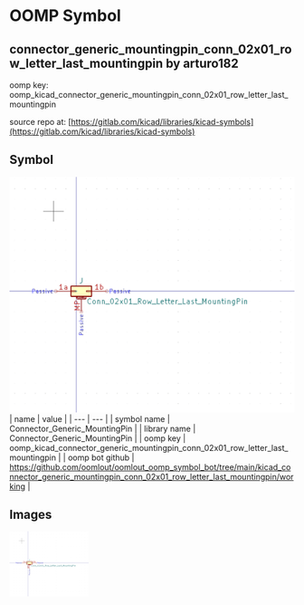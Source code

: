 # OOMP Symbol  
## connector_generic_mountingpin_conn_02x01_row_letter_last_mountingpin  by arturo182  
  
oomp key: oomp_kicad_connector_generic_mountingpin_conn_02x01_row_letter_last_mountingpin  
  
source repo at: [https://gitlab.com/kicad/libraries/kicad-symbols](https://gitlab.com/kicad/libraries/kicad-symbols)  
## Symbol  
  
[![working.png](working_600.png)](working.png)  
| name | value | 
| --- | --- | 
| symbol name | Connector_Generic_MountingPin | 
| library name | Connector_Generic_MountingPin | 
| oomp key | oomp_kicad_connector_generic_mountingpin_conn_02x01_row_letter_last_mountingpin | 
| oomp bot github | https://github.com/oomlout/oomlout_oomp_symbol_bot/tree/main/kicad_connector_generic_mountingpin_conn_02x01_row_letter_last_mountingpin/working | 
## Images  
  
[![working.png](working_140.png)](working.png)  
